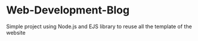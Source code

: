 # Web-Development-Blog

Simple project using Node.js and EJS library to reuse all the template of the website
